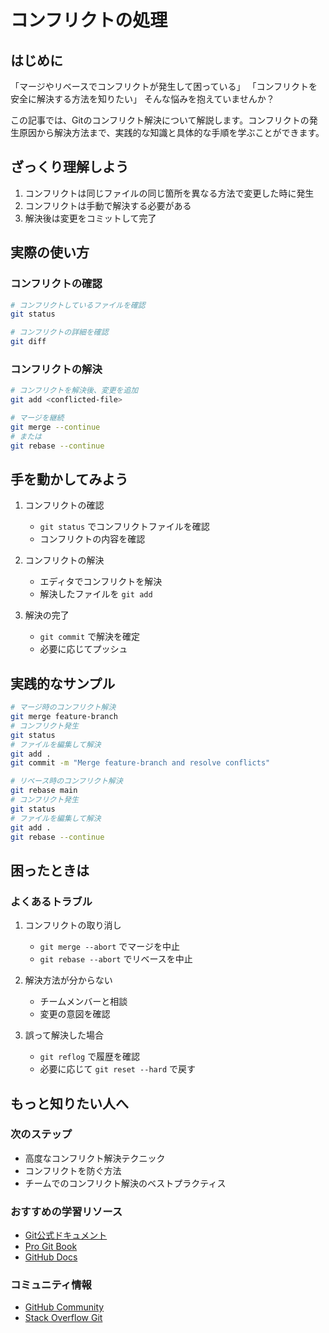 # コンフリクトの処理

## はじめに
「マージやリベースでコンフリクトが発生して困っている」
「コンフリクトを安全に解決する方法を知りたい」
そんな悩みを抱えていませんか？

この記事では、Gitのコンフリクト解決について解説します。コンフリクトの発生原因から解決方法まで、実践的な知識と具体的な手順を学ぶことができます。

## ざっくり理解しよう
1. コンフリクトは同じファイルの同じ箇所を異なる方法で変更した時に発生
2. コンフリクトは手動で解決する必要がある
3. 解決後は変更をコミットして完了

## 実際の使い方
### コンフリクトの確認
```bash
# コンフリクトしているファイルを確認
git status

# コンフリクトの詳細を確認
git diff
```

### コンフリクトの解決
```bash
# コンフリクトを解決後、変更を追加
git add <conflicted-file>

# マージを継続
git merge --continue
# または
git rebase --continue
```

## 手を動かしてみよう
1. コンフリクトの確認
   - `git status` でコンフリクトファイルを確認
   - コンフリクトの内容を確認

2. コンフリクトの解決
   - エディタでコンフリクトを解決
   - 解決したファイルを `git add`

3. 解決の完了
   - `git commit` で解決を確定
   - 必要に応じてプッシュ

## 実践的なサンプル
```bash
# マージ時のコンフリクト解決
git merge feature-branch
# コンフリクト発生
git status
# ファイルを編集して解決
git add .
git commit -m "Merge feature-branch and resolve conflicts"

# リベース時のコンフリクト解決
git rebase main
# コンフリクト発生
git status
# ファイルを編集して解決
git add .
git rebase --continue
```

## 困ったときは
### よくあるトラブル
1. コンフリクトの取り消し
   - `git merge --abort` でマージを中止
   - `git rebase --abort` でリベースを中止

2. 解決方法が分からない
   - チームメンバーと相談
   - 変更の意図を確認

3. 誤って解決した場合
   - `git reflog` で履歴を確認
   - 必要に応じて `git reset --hard` で戻す

## もっと知りたい人へ
### 次のステップ
- 高度なコンフリクト解決テクニック
- コンフリクトを防ぐ方法
- チームでのコンフリクト解決のベストプラクティス

### おすすめの学習リソース
- [Git公式ドキュメント](https://git-scm.com/doc)
- [Pro Git Book](https://git-scm.com/book/ja/v2)
- [GitHub Docs](https://docs.github.com/ja)

### コミュニティ情報
- [GitHub Community](https://github.community/)
- [Stack Overflow Git](https://stackoverflow.com/questions/tagged/git)
